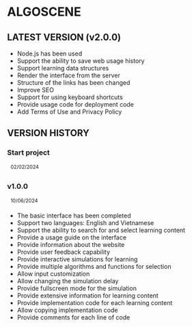 # ALGOSCENE

## LATEST VERSION (v2.0.0)
-   Node.js has been used
-   Support the ability to save web usage history
-   Support learning data structures
-   Render the interface from the server
-   Structure of the links has been changed
-   Improve SEO
-   Support for using keyboard shortcuts
-   Provide usage code for deployment code
-   Add Terms of Use and Privacy Policy

## VERSION HISTORY

### Start project

&nbsp;&nbsp;<sup>02/02/2024</sup>

### v1.0.0

&nbsp;&nbsp;<sup>10/06/2024</sup>

-   The basic interface has been completed
-   Support two languages: English and Vietnamese
-   Support the ability to search for and select learning content
-   Provide a usage guide on the interface
-   Provide information about the website
-   Provide user feedback capability
-   Provide interactive simulations for learning
-   Provide multiple algorithms and functions for selection
-   Allow input customization
-   Allow changing the simulation delay
-   Provide fullscreen mode for the simulation
-   Provide extensive information for learning content
-   Provide implementation code for each learning content
-   Allow copying implementation code
-   Provide comments for each line of code